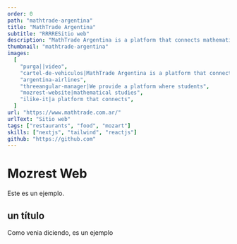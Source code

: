 ```yaml
---
order: 0
path: "mathtrade-argentina"
title: "MathTrade Argentina"
subtitle: "RRRRESitio web"
description: "MathTrade Argentina is a platform that connects mathematicians with students from all over the world. We provide a platform where students can find mentors and teachers to help them with their mathematical studies."
thumbnail: "mathtrade-argentina"
images:
  [
    "purga||video",
    "cartel-de-vehiculos|MathTrade Argentina is a platform that connects mathematicians with students from all over the world.",
    "argentina-airlines",
    "threeangular-manager|We provide a platform where students",
    "mozrest-website|mathematical studies",
    "ilike-it|a platform that connects",
  ]
url: "https://www.mathtrade.com.ar/"
urlText: "Sitio web"
tags: ["restaurants", "food", "mozart"]
skills: ["nextjs", "tailwind", "reactjs"]
github: "https://github.com"
---
```


# Mozrest Web

Este es un ejemplo.

## un título

Como venia diciendo, es un ejemplo
